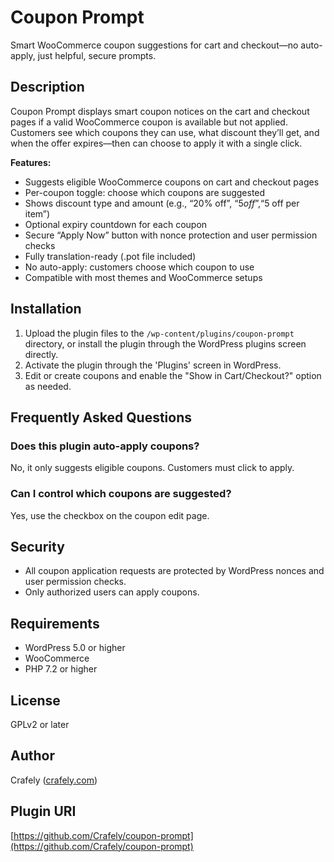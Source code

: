 # Coupon Prompt

Smart WooCommerce coupon suggestions for cart and checkout—no auto-apply, just helpful, secure prompts.

## Description
Coupon Prompt displays smart coupon notices on the cart and checkout pages if a valid WooCommerce coupon is available but not applied. Customers see which coupons they can use, what discount they’ll get, and when the offer expires—then can choose to apply it with a single click.

**Features:**
- Suggests eligible WooCommerce coupons on cart and checkout pages
- Per-coupon toggle: choose which coupons are suggested
- Shows discount type and amount (e.g., “20% off”, “$5 off”, “$5 off per item”)
- Optional expiry countdown for each coupon
- Secure “Apply Now” button with nonce protection and user permission checks
- Fully translation-ready (.pot file included)
- No auto-apply: customers choose which coupon to use
- Compatible with most themes and WooCommerce setups

## Installation
1. Upload the plugin files to the `/wp-content/plugins/coupon-prompt` directory, or install the plugin through the WordPress plugins screen directly.
2. Activate the plugin through the 'Plugins' screen in WordPress.
3. Edit or create coupons and enable the "Show in Cart/Checkout?" option as needed.

## Frequently Asked Questions

### Does this plugin auto-apply coupons?
No, it only suggests eligible coupons. Customers must click to apply.

### Can I control which coupons are suggested?
Yes, use the checkbox on the coupon edit page.

## Security
- All coupon application requests are protected by WordPress nonces and user permission checks.
- Only authorized users can apply coupons.

## Requirements
- WordPress 5.0 or higher
- WooCommerce
- PHP 7.2 or higher

## License
GPLv2 or later

## Author
Crafely ([crafely.com](https://crafely.com/))

## Plugin URI
[https://github.com/Crafely/coupon-prompt](https://github.com/Crafely/coupon-prompt)
